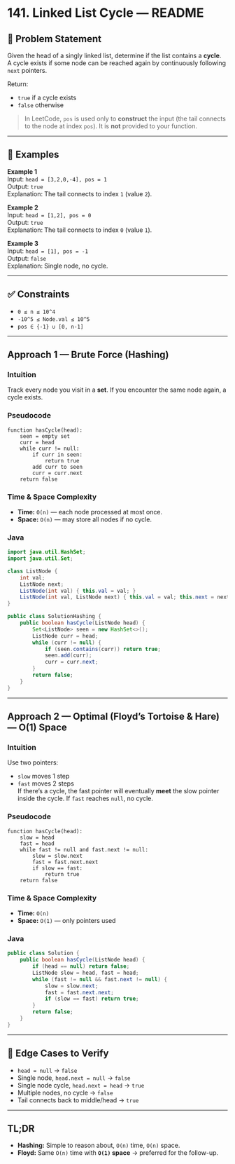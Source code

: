 # 141. Linked List Cycle — README

## 🧩 Problem Statement
Given the head of a singly linked list, determine if the list contains a **cycle**.  
A cycle exists if some node can be reached again by continuously following `next` pointers.

Return:
- `true` if a cycle exists
- `false` otherwise

> In LeetCode, `pos` is used only to **construct** the input (the tail connects to the node at index `pos`). It is **not** provided to your function.

---

## 📌 Examples
**Example 1**  
Input: `head = [3,2,0,-4], pos = 1`  
Output: `true`  
Explanation: The tail connects to index `1` (value `2`).

**Example 2**  
Input: `head = [1,2], pos = 0`  
Output: `true`  
Explanation: The tail connects to index `0` (value `1`).

**Example 3**  
Input: `head = [1], pos = -1`  
Output: `false`  
Explanation: Single node, no cycle.

---

## ✅ Constraints
- `0 ≤ n ≤ 10^4`
- `-10^5 ≤ Node.val ≤ 10^5`
- `pos ∈ {-1} ∪ [0, n-1]`

---

## Approach 1 — Brute Force (Hashing)

### Intuition
Track every node you visit in a **set**. If you encounter the same node again, a cycle exists.

### Pseudocode
```
function hasCycle(head):
    seen = empty set
    curr = head
    while curr != null:
        if curr in seen:
            return true
        add curr to seen
        curr = curr.next
    return false
```

### Time & Space Complexity
- **Time:** `O(n)` — each node processed at most once.  
- **Space:** `O(n)` — may store all nodes if no cycle.

### Java 
```java
import java.util.HashSet;
import java.util.Set;

class ListNode {
    int val;
    ListNode next;
    ListNode(int val) { this.val = val; }
    ListNode(int val, ListNode next) { this.val = val; this.next = next; }
}

public class SolutionHashing {
    public boolean hasCycle(ListNode head) {
        Set<ListNode> seen = new HashSet<>();
        ListNode curr = head;
        while (curr != null) {
            if (seen.contains(curr)) return true;
            seen.add(curr);
            curr = curr.next;
        }
        return false;
    }
}
```

---

## Approach 2 — Optimal (Floyd’s Tortoise & Hare) — O(1) Space

### Intuition
Use two pointers:
- `slow` moves 1 step
- `fast` moves 2 steps  
If there’s a cycle, the fast pointer will eventually **meet** the slow pointer inside the cycle. If `fast` reaches `null`, no cycle.

### Pseudocode
```
function hasCycle(head):
    slow = head
    fast = head
    while fast != null and fast.next != null:
        slow = slow.next
        fast = fast.next.next
        if slow == fast:
            return true
    return false
```

### Time & Space Complexity
- **Time:** `O(n)`  
- **Space:** `O(1)` — only pointers used

### Java 
```java
public class Solution {
    public boolean hasCycle(ListNode head) {
        if (head == null) return false;
        ListNode slow = head, fast = head;
        while (fast != null && fast.next != null) {
            slow = slow.next;
            fast = fast.next.next;
            if (slow == fast) return true;
        }
        return false;
    }
}
```

---

## 🔬 Edge Cases to Verify
- `head = null` → `false`
- Single node, `head.next = null` → `false`
- Single node cycle, `head.next = head` → `true`
- Multiple nodes, no cycle → `false`
- Tail connects back to middle/head → `true`

---

## TL;DR
- **Hashing:** Simple to reason about, `O(n)` time, `O(n)` space.  
- **Floyd:** Same `O(n)` time with **`O(1)` space** → preferred for the follow-up.
